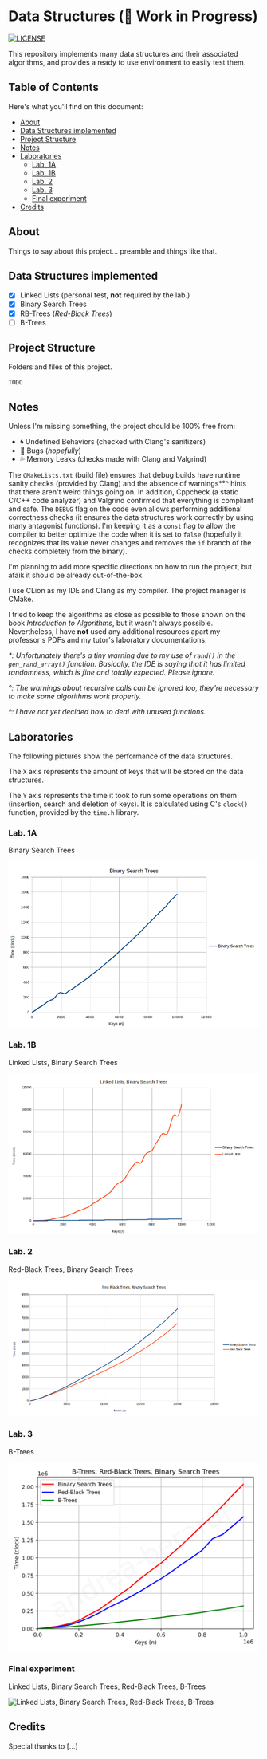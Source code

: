 # Data Structures (:construction: Work in Progress)

[![LICENSE](https://img.shields.io/badge/license-AGPLv3-green)](https://github.com/andrea-berardi/trees/blob/main/LICENSE)

This repository implements many data structures and their associated algorithms, and provides a ready to use environment to easily test them.

## Table of Contents

Here's what you'll find on this document:

- [About](#about)
- [Data Structures implemented](#data-structures-implemented)
- [Project Structure](#project-structure)
- [Notes](#notes)
- [Laboratories](#laboratories)
    - [Lab. 1A](#lab-1a)
    - [Lab. 1B](#lab-1b)
    - [Lab. 2](#lab-2)
    - [Lab. 3](#lab-3)
    - [Final experiment](#final-experiment)
- [Credits](#credits)

## About

Things to say about this project... preamble and things like that.

## Data Structures implemented

- [x] Linked Lists (personal test, **not** required by the lab.)
- [x] Binary Search Trees
- [x] RB-Trees (_Red-Black Trees_)
- [ ] B-Trees

## Project Structure

Folders and files of this project.

```
TODO
```

## Notes

Unless I'm missing something, the project should be 100% free from:

- :cyclone: Undefined Behaviors (checked with Clang's sanitizers)
- :bug: Bugs (_hopefully_)
- :sweat_drops: Memory Leaks (checks made with Clang and Valgrind)

The `CMakeLists.txt` (build file) ensures that debug builds have runtime sanity checks (provided by Clang) and the absence of warnings*°^ hints that there aren't weird things going on. In addition, Cppcheck (a static C/C++ code analyzer) and Valgrind confirmed that everything is compliant and safe. The `DEBUG` flag on the code even allows performing additional correctness checks (it ensures the data structures work correctly by using many antagonist functions). I'm keeping it as a `const` flag to allow the compiler to better optimize the code when it is set to `false` (hopefully it recognizes that its value never changes and removes the `if` branch of the checks completely from the binary).

I'm planning to add more specific directions on how to run the project, but afaik it should be already out-of-the-box.

I use CLion as my IDE and Clang as my compiler. The project manager is CMake.

I tried to keep the algorithms as close as possible to those shown on the book _Introduction to Algorithms_, but it wasn't always possible. Nevertheless, I have **not** used any additional resources apart my professor's PDFs and my tutor's laboratory documentations.

_\*: Unfortunately there's a tiny warning due to my use of `rand()` in the `gen_rand_array()` function. Basically, the IDE is saying that it has limited randomness, which is fine and totally expected. Please ignore._

_°: The warnings about recursive calls can be ignored too, they're necessary to make some algorithms work properly._

_^: I have not yet decided how to deal with unused functions._

## Laboratories

The following pictures show the performance of the data structures.

The `X` axis represents the amount of keys that will be stored on the data structures.

The `Y` axis represents the time it took to run some operations on them (insertion, search and deletion of keys). It is calculated using C's `clock()` function, provided by the `time.h` library.

### Lab. 1A

Binary Search Trees

![Binary Search Trees](https://github.com/andrea-berardi/data-structures/blob/main/results/lab_1/1A/lab_1A.png?raw=true)

### Lab. 1B

Linked Lists, Binary Search Trees

![Linked Lists, Binary Search Trees](https://github.com/andrea-berardi/data-structures/blob/main/results/lab_1/1B/lab_1B.png?raw=true)

### Lab. 2

Red-Black Trees, Binary Search Trees

![Red-Black Trees](https://github.com/andrea-berardi/data-structures/blob/main/results/lab_2/lab_2.png?raw=true)

### Lab. 3

B-Trees

![B-Trees](https://github.com/andrea-berardi/data-structures/blob/main/results/lab_3/lab_3.png?raw=true)

### Final experiment

Linked Lists, Binary Search Trees, Red-Black Trees, B-Trees

![Linked Lists, Binary Search Trees, Red-Black Trees, B-Trees](https://github.com/andrea-berardi/data-structures/blob/main/results/total/total.png?raw=true)

## Credits

Special thanks to [...]
